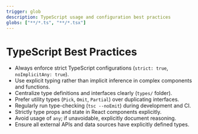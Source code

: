 ```yaml
---
trigger: glob
description: TypeScript usage and configuration best practices
globs: ["**/*.ts", "**/*.tsx"]
---
```


# TypeScript Best Practices

- Always enforce strict TypeScript configurations (`strict: true`, `noImplicitAny: true`).
- Use explicit typing rather than implicit inference in complex components and functions.
- Centralize type definitions and interfaces clearly (`types/` folder).
- Prefer utility types (`Pick`, `Omit`, `Partial`) over duplicating interfaces.
- Regularly run type-checking (`tsc --noEmit`) during development and CI.
- Strictly type props and state in React components explicitly.
- Avoid usage of `any`; if unavoidable, explicitly document reasoning.
- Ensure all external APIs and data sources have explicitly defined types.